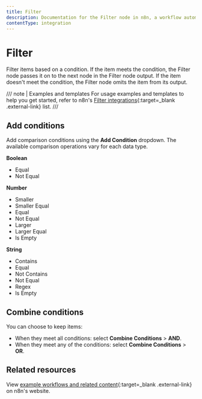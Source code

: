 ```yaml
---
title: Filter
description: Documentation for the Filter node in n8n, a workflow automation platform. Includes guidance on usage, and links to examples.
contentType: integration
---
```


# Filter

Filter items based on a condition. If the item meets the condition, the Filter node passes it on to the next node in the Filter node output. If the item doesn't meet the condition, the Filter node omits the item from its output.

/// note | Examples and templates
For usage examples and templates to help you get started, refer to n8n's [Filter integrations](https://n8n.io/integrations/filter/){:target=_blank .external-link} list.
///
## Add conditions

Add comparison conditions using the **Add Condition** dropdown. The available comparison operations vary for each data type.

**Boolean**

- Equal
- Not Equal

**Number**

- Smaller
- Smaller Equal
- Equal
- Not Equal
- Larger
- Larger Equal
- Is Empty

**String**

- Contains
- Equal
- Not Contains
- Not Equal
- Regex
- Is Empty


## Combine conditions

You can choose to keep items:

* When they meet all conditions: select **Combine Conditions** > **AND**.
* When they meet any of the conditions: select **Combine Conditions** > **OR**.

## Related resources

View [example workflows and related content](https://n8n.io/integrations/filter/){:target=_blank .external-link} on n8n's website.
